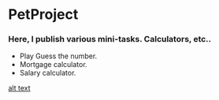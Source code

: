 # PetProject

### Here, I publish various mini-tasks. Calculators, etc..
 * Play Guess the number. 
 * Mortgage calculator. 
 * Salary calculator. 
 
 [alt text](https://github.com/tofilyk/PetProject/blob/master/andro.png)
